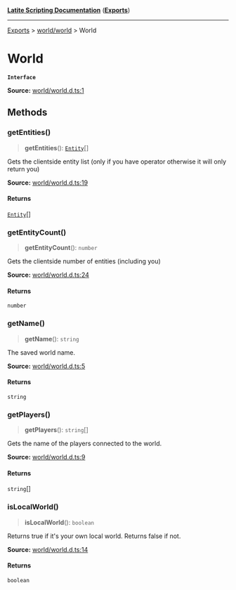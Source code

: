 [**Latite Scripting Documentation**](../../README.md) ([**Exports**](../../exports.md))

---

[Exports](../../exports.md) > [world/world](../index.md) > World

# World

**`Interface`**

**Source:** [world/world.d.ts:1](https://github.com/LatiteScripting/latitescripting.github.io/blob/6e0c251/definitions/world/world.d.ts#L1)

## Methods

### getEntities()

> **getEntities**(): [`Entity`](../../module.world_entity/classes/class.Entity.md)[]

Gets the clientside entity list (only if you have operator otherwise it will only return you)

**Source:** [world/world.d.ts:19](https://github.com/LatiteScripting/latitescripting.github.io/blob/6e0c251/definitions/world/world.d.ts#L19)

#### Returns

[`Entity`](../../module.world_entity/classes/class.Entity.md)[]

### getEntityCount()

> **getEntityCount**(): `number`

Gets the clientside number of entities (including you)

**Source:** [world/world.d.ts:24](https://github.com/LatiteScripting/latitescripting.github.io/blob/6e0c251/definitions/world/world.d.ts#L24)

#### Returns

`number`

### getName()

> **getName**(): `string`

The saved world name.

**Source:** [world/world.d.ts:5](https://github.com/LatiteScripting/latitescripting.github.io/blob/6e0c251/definitions/world/world.d.ts#L5)

#### Returns

`string`

### getPlayers()

> **getPlayers**(): `string`[]

Gets the name of the players connected to the world.

**Source:** [world/world.d.ts:9](https://github.com/LatiteScripting/latitescripting.github.io/blob/6e0c251/definitions/world/world.d.ts#L9)

#### Returns

`string`[]

### isLocalWorld()

> **isLocalWorld**(): `boolean`

Returns true if it's your own local world. Returns false if not.

**Source:** [world/world.d.ts:14](https://github.com/LatiteScripting/latitescripting.github.io/blob/6e0c251/definitions/world/world.d.ts#L14)

#### Returns

`boolean`
